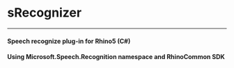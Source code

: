 # sRecognizer
---------
#### Speech recognize plug-in for Rhino5 (C#)
#### Using Microsoft.Speech.Recognition namespace and RhinoCommon SDK
